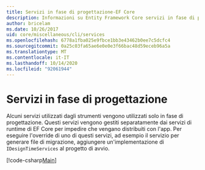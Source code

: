 ```yaml
---
title: Servizi in fase di progettazione-EF Core
description: Informazioni su Entity Framework Core servizi in fase di progettazione
author: bricelam
ms.date: 10/26/2017
uid: core/miscellaneous/cli/services
ms.openlocfilehash: 6778a1fba025e9fbce1bb3e43462b0ee7c5dcfc4
ms.sourcegitcommit: 0a25c03fa65ae6e0e0e3f66bac48d59eceb96a5a
ms.translationtype: MT
ms.contentlocale: it-IT
ms.lasthandoff: 10/14/2020
ms.locfileid: "92061944"
---
```

# <a name="design-time-services"></a>Servizi in fase di progettazione

Alcuni servizi utilizzati dagli strumenti vengono utilizzati solo in fase di progettazione. Questi servizi vengono gestiti separatamente dai servizi di runtime di EF Core per impedire che vengano distribuiti con l'app. Per eseguire l'override di uno di questi servizi, ad esempio il servizio per generare file di migrazione, aggiungere un'implementazione di `IDesignTimeServices` al progetto di avvio.

[!code-csharp[Main](../../../../samples/core/Miscellaneous/CommandLine/DesignTimeServices.cs)]
